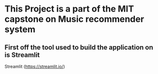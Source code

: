 # This Project is a part of the MIT capstone on Music recommender system

## First off the tool used to build the application on is Streamlit
Streamlit (https://streamlit.io/)
